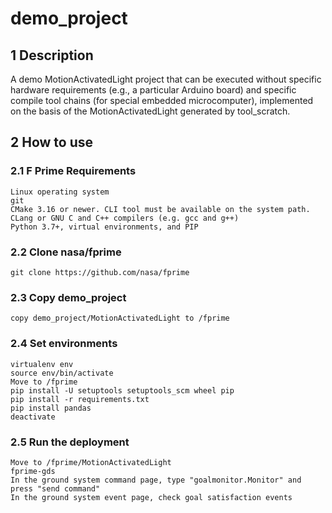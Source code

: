 # demo_project
## 1 Description
A demo MotionActivatedLight project that can be executed without specific hardware requirements (e.g., a particular Arduino board) and specific compile tool chains (for special embedded microcomputer), implemented on the basis of the MotionActivatedLight generated by tool_scratch.
## 2 How to use
### 2.1 F Prime Requirements
    Linux operating system
    git
    CMake 3.16 or newer. CLI tool must be available on the system path.
    CLang or GNU C and C++ compilers (e.g. gcc and g++)
    Python 3.7+, virtual environments, and PIP
### 2.2 Clone nasa/fprime
    git clone https://github.com/nasa/fprime
### 2.3 Copy demo_project
    copy demo_project/MotionActivatedLight to /fprime
### 2.4 Set environments
    virtualenv env
    source env/bin/activate
    Move to /fprime
    pip install -U setuptools setuptools_scm wheel pip
    pip install -r requirements.txt
    pip install pandas
    deactivate
### 2.5 Run the deployment
    Move to /fprime/MotionActivatedLight
    fprime-gds
    In the ground system command page, type "goalmonitor.Monitor" and press "send command"
    In the ground system event page, check goal satisfaction events
